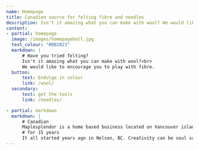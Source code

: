 ```yaml
---
name: Homepage
title: Canadian source for felting fibre and needles
description: Isn't it amazing what you can make with wool? We would like to encourage you to play with fibre.
content:
- partial: homepage
  image: /images/homepageball.jpg
  text_colour: "#BB2B23"
  markdown: |
      # Have you tried felting?
      Isn't it amazing what you can make with wool?<br>
      We would like to encourage you to play with fibre.
  button:
      text: Endulge in colour
      link: /wool/
  secondary:
      text: get the tools
      link: /needles/

- partial: markdown
  markdown: |
      # Canadian
      Maplesplendor is a home based business located on Vancouver island, and yes we ship worldwide.
      # for 15 years
      It all started years ago in Nelson, BC. Creativity can be soul saving for young families. I loved sharing my passion for felting in my store. Sourcing many of our quality Waldorf products in Europe, I have been able to visit many trade shows. Now back in BC, I continue to provide colourful products and expert advice.
---
```

